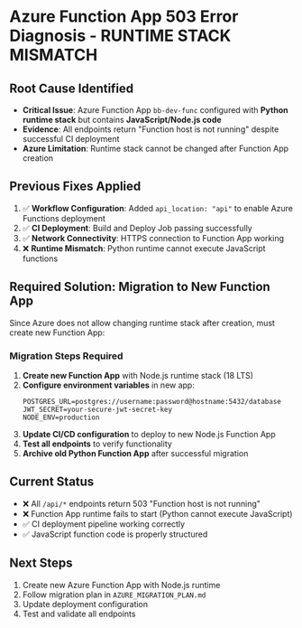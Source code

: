 # Azure Function App 503 Error Diagnosis - RUNTIME STACK MISMATCH

## Root Cause Identified
- **Critical Issue**: Azure Function App `bb-dev-func` configured with **Python runtime stack** but contains **JavaScript/Node.js code**
- **Evidence**: All endpoints return "Function host is not running" despite successful CI deployment
- **Azure Limitation**: Runtime stack cannot be changed after Function App creation

## Previous Fixes Applied
1. ✅ **Workflow Configuration**: Added `api_location: "api"` to enable Azure Functions deployment
2. ✅ **CI Deployment**: Build and Deploy Job passing successfully
3. ✅ **Network Connectivity**: HTTPS connection to Function App working
4. ❌ **Runtime Mismatch**: Python runtime cannot execute JavaScript functions

## Required Solution: Migration to New Function App
Since Azure does not allow changing runtime stack after creation, must create new Function App:

### Migration Steps Required
1. **Create new Function App** with Node.js runtime stack (18 LTS)
2. **Configure environment variables** in new app:
   ```
   POSTGRES_URL=postgres://username:password@hostname:5432/database
   JWT_SECRET=your-secure-jwt-secret-key
   NODE_ENV=production
   ```
3. **Update CI/CD configuration** to deploy to new Node.js Function App
4. **Test all endpoints** to verify functionality
5. **Archive old Python Function App** after successful migration

## Current Status
- ❌ All `/api/*` endpoints return 503 "Function host is not running"
- ❌ Function App runtime fails to start (Python cannot execute JavaScript)
- ✅ CI deployment pipeline working correctly
- ✅ JavaScript function code is properly structured

## Next Steps
1. Create new Azure Function App with Node.js runtime
2. Follow migration plan in `AZURE_MIGRATION_PLAN.md`
3. Update deployment configuration
4. Test and validate all endpoints
